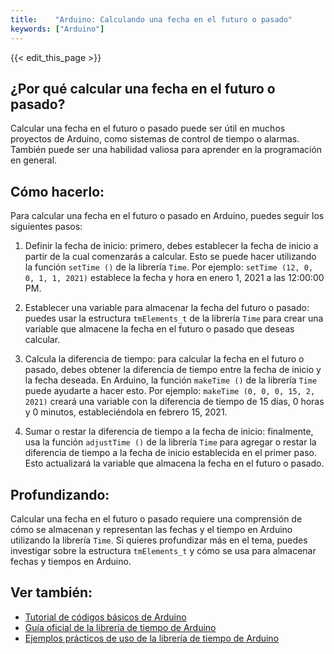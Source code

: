 ```yaml
---
title:    "Arduino: Calculando una fecha en el futuro o pasado"
keywords: ["Arduino"]
---
```


{{< edit_this_page >}}

## ¿Por qué calcular una fecha en el futuro o pasado?

Calcular una fecha en el futuro o pasado puede ser útil en muchos proyectos de Arduino, como sistemas de control de tiempo o alarmas. También puede ser una habilidad valiosa para aprender en la programación en general.

## Cómo hacerlo:

Para calcular una fecha en el futuro o pasado en Arduino, puedes seguir los siguientes pasos:

1. Definir la fecha de inicio: primero, debes establecer la fecha de inicio a partir de la cual comenzarás a calcular. Esto se puede hacer utilizando la función ```setTime ()``` de la librería ```Time```. Por ejemplo: ```setTime (12, 0, 0, 1, 1, 2021)``` establece la fecha y hora en enero 1, 2021 a las 12:00:00 PM.

2. Establecer una variable para almacenar la fecha del futuro o pasado: puedes usar la estructura ```tmElements_t``` de la librería ```Time``` para crear una variable que almacene la fecha en el futuro o pasado que deseas calcular.

3. Calcula la diferencia de tiempo: para calcular la fecha en el futuro o pasado, debes obtener la diferencia de tiempo entre la fecha de inicio y la fecha deseada. En Arduino, la función ```makeTime ()``` de la librería ```Time``` puede ayudarte a hacer esto. Por ejemplo: ```makeTime (0, 0, 0, 15, 2, 2021)``` creará una variable con la diferencia de tiempo de 15 días, 0 horas y 0 minutos, estableciéndola en febrero 15, 2021.

4. Sumar o restar la diferencia de tiempo a la fecha de inicio: finalmente, usa la función ```adjustTime ()``` de la librería ```Time``` para agregar o restar la diferencia de tiempo a la fecha de inicio establecida en el primer paso. Esto actualizará la variable que almacena la fecha en el futuro o pasado.

## Profundizando:

Calcular una fecha en el futuro o pasado requiere una comprensión de cómo se almacenan y representan las fechas y el tiempo en Arduino utilizando la librería ```Time```. Si quieres profundizar más en el tema, puedes investigar sobre la estructura ```tmElements_t``` y cómo se usa para almacenar fechas y tiempos en Arduino.

## Ver también:

- [Tutorial de códigos básicos de Arduino](https://www.arduino.cc/en/Tutorial/Code)
- [Guía oficial de la librería de tiempo de Arduino](https://www.pjrc.com/teensy/td_libs_Time.html)
- [Ejemplos prácticos de uso de la librería de tiempo de Arduino](https://lastminuteengineers.com/arduino-rtc-ds3231-tutorial/)